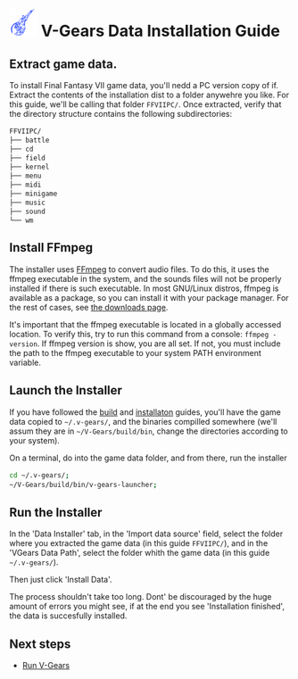# <img src="../v-gears.png" alt="V-Gears" width="50"/> V-Gears Data Installation Guide

## Extract game data.

To install Final Fantasy VII game data, you'll nedd a PC version copy of if. Extract the contents of the installation dist to a folder anywehre you like. For this guide, we'll be calling that folder `FFVIIPC/`. Once extracted, verify that the directory structure contains the following subdirectories:
```
FFVIIPC/
├── battle
├── cd
├── field
├── kernel
├── menu
├── midi
├── minigame
├── music
├── sound
└── wm
```

## Install FFmpeg

The installer uses [FFmpeg](https://ffmpeg.org "FFmpeg") to convert audio files. To do this, it uses the ffmpeg executable in the system, and the sounds files will not be properly installed if there is such executable. In most GNU/Linux distros, ffmpeg is available as a package, so you can install it with your package manager. For the rest of cases, see [the downloads page](https://ffmpeg.org/download.html "FFmpeg download page").

It's important that the ffmpeg executable is located in a globally accessed location. To verify this, try to run this command from a console: `ffmpeg -version`. If ffmpeg version is show, you are all set. If not, you must include the path to the ffmpeg executable to your system PATH environment variable.

## Launch the Installer

If you have followed the [build](BUILD.md "Building guide") and [installaton](INSTALL.md "Installation guide") guides, you'll have the game data copied to `~/.v-gears/`, and the binaries compilled somewhere (we'll assum they are in `~/V-Gears/build/bin`, change the directories according to your system).


On a terminal, do into the game data folder, and from there, run the installer

```Bash
cd ~/.v-gears/;
~/V-Gears/build/bin/v-gears-launcher;

```

## Run the Installer

In the 'Data Installer' tab, in the 'Import data source' field, select the folder where you extracted the game data (in this guide `FFVIIPC/`), and in the 'VGears Data Path', select the folder whith the game data (in this guide `~/.v-gears/`).

Then just click 'Install Data'.

The process shouldn't take too long. Dont' be discouraged by the huge amount of errors you might see, if at the end you see 'Installation finished', the data is succesfully installed.


## Next steps

- [Run V-Gears](RUN.md "Run V-Gears")